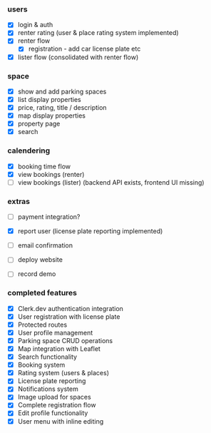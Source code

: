 ### users
- [x] login & auth
- [x] renter rating (user & place rating system implemented)
- [x] renter flow
  - [x] registration - add car license plate etc
- [x] lister flow (consolidated with renter flow)

### space
- [x] show and add parking spaces
- [x] list display properties
 - [x] price, rating, title / description
- [x] map display properties
- [x] property page
- [x] search

### calendering
- [x] booking time flow
- [x] view bookings (renter)
- [ ] view bookings (lister) (backend API exists, frontend UI missing)

### extras
- [ ] payment integration?
- [x] report user (license plate reporting implemented)
- [ ] email confirmation
- [ ] deploy website

- [ ] record demo

### completed features
- [x] Clerk.dev authentication integration
- [x] User registration with license plate
- [x] Protected routes
- [x] User profile management
- [x] Parking space CRUD operations
- [x] Map integration with Leaflet
- [x] Search functionality
- [x] Booking system
- [x] Rating system (users & places)
- [x] License plate reporting
- [x] Notifications system
- [x] Image upload for spaces
- [x] Complete registration flow
- [x] Edit profile functionality
- [x] User menu with inline editing
